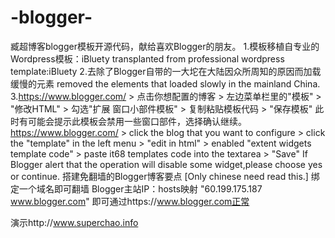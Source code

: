 # -blogger-
臧超博客blogger模板开源代码，献给喜欢Blogger的朋友。
1.模板移植自专业的Wordpress模板：iBluety
  transplanted from professional wordpress template:iBluety
2.去除了Blogger自带的一大坨在大陆因众所周知的原因而加载缓慢的元素
  removed the elements that loaded slowly in the mainland China.
3.https://www.blogger.com/ > 点击你想配置的博客 > 左边菜单栏里的"模板" > "修改HTML" > 勾选"扩展
窗口小部件模板" > 复制粘贴模板代码 > "保存模板"
 此时有可能会提示此模板会禁用一些窗口部件，选择确认继续。
 https://www.blogger.com/ > click the blog that you want to configure > click the "template"
 in the left menu > "edit in html" > enabled "extent widgets template code" > paste it68 
 templates code into the textarea > "Save"
 If Blogger alert that the operation will disable some widget,please choose yes or continue.
搭建免翻墙的Blogger博客要点 [Only chinese need read this.]
绑定一个域名即可翻墙
Blogger主站IP：hosts映射 "60.199.175.187 www.blogger.com" 即可通过https://www.blogger.com正常

演示http://www.superchao.info
